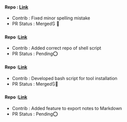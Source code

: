 #### Repo : [Link](https://github.com/gigachad80/OSINT)
- Contrib : Fixed minor spelling mistake 
- PR Status : Merged🔃 💚


#### Repo :[Link](https://github.com/gigachad80/keyhacks)
- Contrib : Added correct repo of shell script
- PR Status : Pending⭕

#### Repo :[Link](https://github.com/gigachad80/OSTE-Meta-Scan)
- Contrib : Developed bash script for tool installation 
- PR Status : Merged🔃💚

#### Repo :[Link](https://github.com/gigachad80/Notally)
- Contrib : Added feature to export notes to Markdown 
- PR Status : Pending⭕
